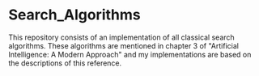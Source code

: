 # Search_Algorithms
This repository consists of an implementation of all classical search algorithms.
These algorithms are mentioned in chapter 3 of "Artificial Intelligence: A Modern Approach" and my implementations are based on the
descriptions of this reference.
